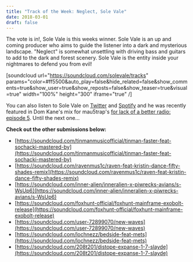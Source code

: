 ```yaml
---
title: "Track of the Week: Neglect, Sole Vale"
date: 2018-03-01
draft: false
---
```

The vote is in!, Sole Vale is this weeks winner. Sole Vale is an up and coming producer who aims to guide the listener into a dark and mysterious landscape. "Neglect" is somewhat unsettling with driving bass and guitars to add to the dark and forest scenery. Sole Vale is the entity inside your nightmares to defend you from evil!

[soundcloud url="https://soundcloud.com/solevale/tracks" params="color=#ff5500&auto_play=false&hide_related=false&show_comments=true&show_user=true&show_reposts=false&show_teaser=true&visual=true" width="100%" height="300" iframe="true" /]

You can also listen to Sole Vale on [Twitter](https://twitter.com/TheSoleVale) and [Spotify](https://open.spotify.com/artist/4ATsdgt2xenE0oh48AQWwv) and he was recently featured in Dom Kane's mix for mau5trap's [for lack of a better radio: episode 5](https://www.mixcloud.com/mau5trap/for-lack-of-a-better-radio-episode-5-dom-kane/). Until the next one...

**Check out the other submissions below:**
- [https://soundcloud.com/tinmanmusicofficial/tinman-faster-feat-sochacki-mastered-by](https://soundcloud.com/tinmanmusicofficial/tinman-faster-feat-sochacki-mastered-by)
- [https://soundcloud.com/ravenmus1c/raven-feat-kristin-dance-fifty-shades-remix](https://soundcloud.com/ravenmus1c/raven-feat-kristin-dance-fifty-shades-remix)
- [https://soundcloud.com/inner-alien/inneralien-x-piwrecks-avians/s-WsUp6](https://soundcloud.com/inner-alien/inneralien-x-piwrecks-avians/s-WsUp6)
- [https://soundcloud.com/foxhunt-official/foxhunt-mainframe-exobolt-release](https://soundcloud.com/foxhunt-official/foxhunt-mainframe-exobolt-release)
- [https://soundcloud.com/user-72899070/new-waves](https://soundcloud.com/user-72899070/new-waves)
- [https://soundcloud.com/lochnezz/bedside-feat-mets](https://soundcloud.com/lochnezz/bedside-feat-mets)
- [https://soundcloud.com/208t201/distope-expanse-1-7-slayde](https://soundcloud.com/208t201/distope-expanse-1-7-slayde)